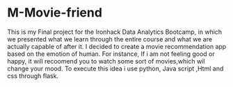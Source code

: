 # M-Movie-friend
This is my Final project for the Ironhack Data Analytics Bootcamp, in which we presented what we learn through the entire course and what we are actually capable of after it.
I decided to create a movie recommendation app based on the emotion of human. For instance, If i am not feeling good or happy, it will recoomend you to watch some sort of movies,which wil change your mood.
To execute this idea i use python, Java script ,Html and css through flask.
